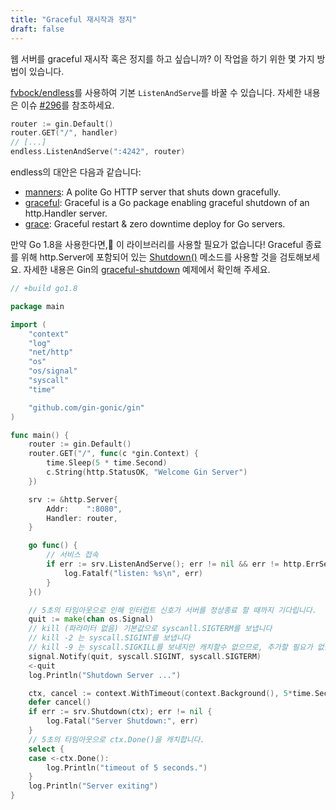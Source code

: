 ```yaml
---
title: "Graceful 재시작과 정지"
draft: false
---
```


웹 서버를 graceful 재시작 혹은 정지를 하고 싶습니까?
이 작업을 하기 위한 몇 가지 방법이 있습니다.

[fvbock/endless](https://github.com/fvbock/endless)를 사용하여 기본 `ListenAndServe`를 바꿀 수 있습니다. 자세한 내용은 이슈 [#296](https://github.com/gin-gonic/gin/issues/296)를 참조하세요.

```go
router := gin.Default()
router.GET("/", handler)
// [...]
endless.ListenAndServe(":4242", router)
```

endless의 대안은 다음과 같습니다:

* [manners](https://github.com/braintree/manners): A polite Go HTTP server that shuts down gracefully.
* [graceful](https://github.com/tylerb/graceful): Graceful is a Go package enabling graceful shutdown of an http.Handler server.
* [grace](https://github.com/facebookgo/grace): Graceful restart & zero downtime deploy for Go servers.

만약 Go 1.8을 사용한다면, 이 라이브러리를 사용할 필요가 없습니다! Graceful 종료를 위해 http.Server에 포함되어 있는 [Shutdown()](https://golang.org/pkg/net/http/#Server.Shutdown) 메소드를 사용할 것을 검토해보세요. 자세한 내용은 Gin의 [graceful-shutdown](https://github.com/gin-gonic/examples/tree/master/graceful-shutdown) 예제에서 확인해 주세요.

```go
// +build go1.8

package main

import (
	"context"
	"log"
	"net/http"
	"os"
	"os/signal"
	"syscall"
	"time"

	"github.com/gin-gonic/gin"
)

func main() {
	router := gin.Default()
	router.GET("/", func(c *gin.Context) {
		time.Sleep(5 * time.Second)
		c.String(http.StatusOK, "Welcome Gin Server")
	})

	srv := &http.Server{
		Addr:    ":8080",
		Handler: router,
	}

	go func() {
		// 서비스 접속
		if err := srv.ListenAndServe(); err != nil && err != http.ErrServerClosed {
			log.Fatalf("listen: %s\n", err)
		}
	}()

	// 5초의 타임아웃으로 인해 인터럽트 신호가 서버를 정상종료 할 때까지 기다립니다.
	quit := make(chan os.Signal)
	// kill (파라미터 없음) 기본값으로 syscanll.SIGTERM를 보냅니다
	// kill -2 는 syscall.SIGINT를 보냅니다
	// kill -9 는 syscall.SIGKILL를 보내지만 캐치할수 없으므로, 추가할 필요가 없습니다.
	signal.Notify(quit, syscall.SIGINT, syscall.SIGTERM)
	<-quit
	log.Println("Shutdown Server ...")

	ctx, cancel := context.WithTimeout(context.Background(), 5*time.Second)
	defer cancel()
	if err := srv.Shutdown(ctx); err != nil {
		log.Fatal("Server Shutdown:", err)
	}
	// 5초의 타임아웃으로 ctx.Done()을 캐치합니다.
	select {
	case <-ctx.Done():
		log.Println("timeout of 5 seconds.")
	}
	log.Println("Server exiting")
}
```

